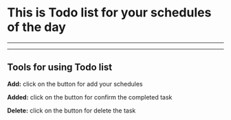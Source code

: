 # This is Todo list for your schedules of the day

---

---

## Tools for using Todo list

**Add:** click on the button for add your schedules

**Added:** click on the button for confirm the completed task

**Delete:** click on the button for delete the task
